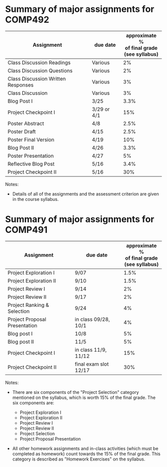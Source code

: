 # Summary of major assignments for COMP492
| Assignment                          | due date     | approximate %<br>of final grade<br>(see syllabus)
| ----------------------------------- | ------------ | -----------------
| Class Discussion Readings           | Various      | 2%
| Class Discussion Questions          | Various      | 2%
| Class Discussion Written Responses  | Various      | 3%
| Class Discussion                    | Various      | 3%
| Blog Post I                         | 3/25         | 3.3%
| Project Checkpoint I                | 3/29 or 4/1  | 15%
| Poster Abstract                     | 4/8          | 2.5%
| Poster Draft                        | 4/15         | 2.5%
| Poster Final Version                | 4/19         | 10%
| Blog Post II                        | 4/26         | 3.3%
| Poster Presentation                 | 4/27         | 5%
| Reflective Blog Post                | 5/16         | 3.4%
| Project Checkpoint II               | 5/16         | 30%

Notes:
- Details of all of the assignments and the assessment criterion are given in the course syllabus.


# Summary of major assignments for COMP491

| Assignment                  | due date     | approximate %<br>of final grade<br>(see syllabus)
| --------------------------- | ------------ | -----------------
| Project Exploration I       | 9/07         | 1.5%
| Project Exploration II      | 9/10         | 1.5%
| Project Review I            | 9/14         | 2%
| Project Review II           | 9/17         | 2%
| Project Ranking & Selection | 9/24         | 4%
| Project Proposal Presentation | in class 09/28, 10/1 | 4%
| Blog post I                 | 10/8         | 5%
| Blog post II                | 11/5         | 5%
| Project Checkpoint I        | in class 11/9, 11/12 | 15%
| Project Checkpoint II       | final exam slot 12/17 | 30%

Notes:
- There are six components of the "Project Selection" category
  mentioned on the syllabus, which is worth 15% of the final
  grade. The six components are:
  * Project Exploration I
  * Project Exploration II
  * Project Review I
  * Project Review II
  * Project Selection
  * Project Proposal Presentation

- All other homework assignments and in-class activities (which must
  be completed as homework) count towards the 15% of the final
  grade. This category is described as "Homework Exercises" on the
  syllabus.
